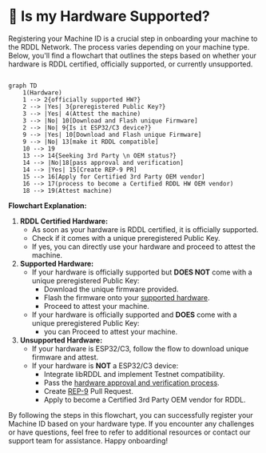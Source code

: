 # 🧐 Is my Hardware Supported?

Registering your Machine ID is a crucial step in onboarding your machine to the RDDL Network. The process varies depending on your machine type. Below, you'll find a flowchart that outlines the steps based on whether your hardware is RDDL certified, officially supported, or currently unsupported.

```mermaid fullWidth="true"

graph TD
    1(Hardware)
    1 --> 2{officially supported HW?}
    2 --> |Yes| 3{preregistered Public Key?}
    3 --> |Yes| 4(Attest the machine)
    3 --> |No| 10[Download and Flash unique Firmware]
    2 --> |No| 9{Is it ESP32/C3 device?}
    9 --> |Yes| 10[Download and Flash unique Firmware]
    9 --> |No| 13[make it RDDL compatible]
    10 --> 19
    13 --> 14{Seeking 3rd Party \n OEM status?}
    14 --> |No|18[pass approval and verification]
    14 --> |Yes| 15[Create REP-9 PR]
    15 --> 16[Apply for Certified 3rd Party OEM vendor]
    16 --> 17(process to become a Certified RDDL HW OEM vendor)
    18 --> 19(Attest machine)
```

**Flowchart Explanation:**

1. **RDDL Certified Hardware:**
   * As soon as your hardware is RDDL certified, it is officially supported.
   * Check if it comes with a unique preregistered Public Key.
   * If yes, you can directly use your hardware and proceed to attest the machine.
2. **Supported Hardware:**
   * If your hardware is officially supported but **DOES NOT** come with a unique preregistered Public Key:
     * Download the unique firmware provided.
     * Flash the firmware onto your [supported hardware](getting-connected/rddl-compatible-devices/).
     * Proceed to attest your machine.
   * If your hardware is officially supported and **DOES** come with a unique preregistered Public Key:
     * &#x20;you can Proceed to attest your machine.
3. **Unsupported Hardware:**
   * If your hardware is ESP32/C3, follow the flow to download unique firmware and attest.
   * If your hardware is **NOT** a ESP32/C3 device:
     * Integrate libRDDL and implement Testnet compatibility.
     * Pass the [hardware approval and verification process](rddl-network-hw-approval-process.md).
     * Create [REP-9](https://github.com/rddl-network/REPs) Pull Request.
     * Apply to become a Certified 3rd Party OEM vendor for RDDL.

By following the steps in this flowchart, you can successfully register your Machine ID based on your hardware type. If you encounter any challenges or have questions, feel free to refer to additional resources or contact our support team for assistance. Happy onboarding!

